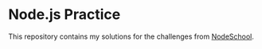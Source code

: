 Node.js Practice
===

This repository contains my solutions for the challenges from [NodeSchool](http://nodeschool.io).